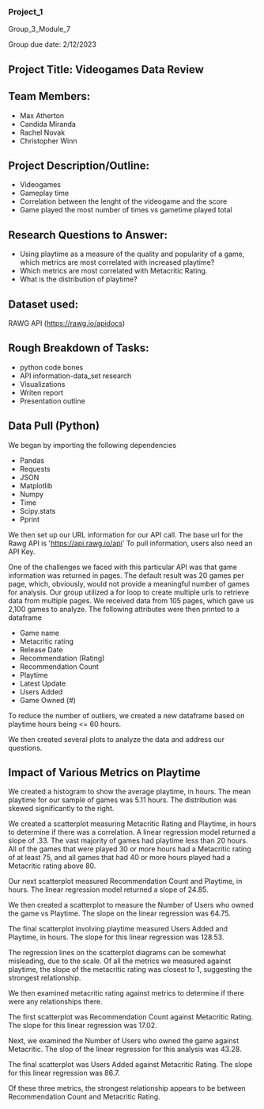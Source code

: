 ### Project_1
Group_3_Module_7

Group due date: 2/12/2023

## Project Title: Videogames Data Review

## Team Members: 
* Max Atherton
* Candida Miranda
* Rachel Novak
* Christopher Winn

## Project Description/Outline:
* Videogames 
* Gameplay time
* Correlation between the lenght of the videogame and the score
* Game played the most number of times vs gametime played total


## Research Questions to Answer:
* Using playtime as a measure of the quality and popularity of a game, which metrics are most correlated with increased playtime?
* Which metrics are most correlated with Metacritic Rating.
* What is the distribution of playtime?


## Dataset used: 
RAWG API (https://rawg.io/apidocs)

## Rough Breakdown of Tasks: 
* python code bones
* API information-data_set research
* Visualizations
* Writen report
* Presentation outline

## Data Pull (Python)
We began by importing the following dependencies
* Pandas
* Requests 
* JSON
* Matplotlib 
* Numpy
* Time
* Scipy.stats
* Pprint

We then set up our URL information for our API call.  The base url for the Rawg API is 'https://api.rawg.io/api' To pull information, users also need an API Key.

One of the challenges we faced with this particular API was that game information was returned in pages.  The default result was 20 games per page, which, obviously, would not provide a meaningful number of games for analysis.  Our group utilized a for loop to create multiple urls to retrieve data from multiple pages.  We received data from 105 pages, which gave us 2,100 games to analyze.
The following attributes were then printed to a dataframe
* Game name
* Metacritic rating
* Release Date
* Recommendation (Rating)
* Recommendation Count
* Playtime
* Latest Update
* Users Added
* Game Owned (#)

To reduce the number of outliers, we created a new dataframe based on playtime hours being <= 60 hours.

We then created several plots to analyze the data and address our questions.

## Impact of Various Metrics on Playtime

We created a histogram to show the average playtime, in hours.  The mean playtime for our sample of games was 5.11 hours.  The distribution was skewed significantly to the right.

We created a scatterplot measuring Metacritic Rating and Playtime, in hours to determine if there was a correlation.  A linear regression model returned a slope of .33.  The vast majority of games had playtime less than 20 hours.  All of the games that were played 30 or more hours had a Metacritic rating of at least 75, and all games that had 40 or more hours played had a Metacritic rating above 80.

Our next scatterplot measured Recommendation Count and Playtime, in hours.  The linear regression model returned a slope of 24.85.

We then created a scatterplot to measure the Number of Users who owned the game vs Playtime.  The slope on the linear regression was 64.75.

The final scatterplot involving playtime measured Users Added and Playtime, in hours.  The slope for this linear regression was 128.53.

The regression lines on the scatterplot diagrams can be somewhat misleading, due to the scale.  Of all the metrics we measured against playtime, the slope of the metacritic rating was closest to 1, suggesting the strongest relationship.

We then examined metacritic rating against metrics to determine if there were any relationships there.  

The first scatterplot was Recommendation Count against Metacritic Rating.  The slope for this linear regression was 17.02.

Next, we examined the Number of Users who owned the game against Metacritic.  The slop of the linear regression for this analysis was 43.28.

The final scatterplot was Users Added against Metacritic Rating.  The slope for this linear regression was 86.7.

Of these three metrics, the strongest relationship appears to be between Recommendation Count and Metacritic Rating.



